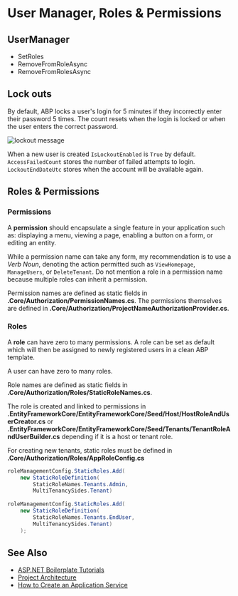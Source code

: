 # User Manager, Roles & Permissions

## UserManager

* SetRoles
* RemoveFromRoleAsync
* RemoveFromRolesAsync

## Lock outs
By default, ABP locks a user's login for 5 minutes if they incorrectly enter their password 5 times. The count resets when the login is locked or when the user enters the correct password.

![lockout message](/img/lockout.png "lockout message")

When a new user is created `IsLockoutEnabled` is `True` by default. `AccessFailedCount` stores the number of failed attempts to login. `LockoutEndDateUtc` stores when the account will be available again.

## Roles & Permissions

### Permissions

A **permission** should encapsulate a single feature in your application such as: displaying a menu, viewing a page, enabling a button on a form, or editing an entity.

While a permission name can take any form, my recommendation is to use a *Verb Noun*, denoting the action permitted such as ```ViewHomepage```, ```ManageUsers```, or ```DeleteTenant```. Do not mention a role in a permission name because multiple roles can inherit a permission.

Permission names are defined as static fields in **.Core/Authorization/PermissionNames.cs**. The permissions themselves are defined in **.Core/Authorization/ProjectNameAuthorizationProvider.cs**.

### Roles

A **role** can have zero to many permissions. A role can be set as default which will then be assigned to newly registered users in a clean ABP template.

A user can have zero to many roles.

Role names are defined as static fields in **.Core/Authorization/Roles/StaticRoleNames.cs**. 

The role is created and linked to permissions in **.EntityFrameworkCore/EntityFrameworkCore/Seed/Host/HostRoleAndUserCreator.cs** or **.EntityFrameworkCore/EntityFrameworkCore/Seed/Tenants/TenantRoleAndUserBuilder.cs** depending if it is a host or tenant role.

For creating new tenants, static roles must be defined in **.Core/Authorization/Roles/AppRoleConfig.cs**

```cs
roleManagementConfig.StaticRoles.Add(
    new StaticRoleDefinition(
        StaticRoleNames.Tenants.Admin,
        MultiTenancySides.Tenant)
    
roleManagementConfig.StaticRoles.Add(
    new StaticRoleDefinition(
        StaticRoleNames.Tenants.EndUser,
        MultiTenancySides.Tenant)
    );
```

## See Also
* [ASP\.NET Boilerplate Tutorials](README.md)
* [Project Architecture](projectarchitecture.md)
* [How to Create an Application Service](applicationservice.md)